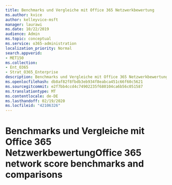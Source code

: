 ```yaml
---
title: Benchmarks und Vergleiche mit Office 365 Netzwerkbewertung
ms.author: kvice
author: kelleyvice-msft
manager: laurawi
ms.date: 10/22/2019
audience: Admin
ms.topic: conceptual
ms.service: o365-administration
localization_priority: Normal
search.appverid:
- MET150
ms.collection:
- Ent_O365
- Strat_O365_Enterprise
description: Benchmarks und Vergleiche mit Office 365 Netzwerkbewertung
ms.openlocfilehash: db8af82f8fbdb3eb934f8eabca451c66f60c5621
ms.sourcegitcommit: e2f7bb4ccd4c74902235f680104ca6b56c051587
ms.translationtype: MT
ms.contentlocale: de-DE
ms.lasthandoff: 02/19/2020
ms.locfileid: "42106326"
---
```

# <a name="office-365-network-score-benchmarks-and-comparisons"></a><span data-ttu-id="c67fe-103">Benchmarks und Vergleiche mit Office 365 Netzwerkbewertung</span><span class="sxs-lookup"><span data-stu-id="c67fe-103">Office 365 network score benchmarks and comparisons</span></span>
